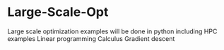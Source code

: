 # Large-Scale-Opt
Large scale optimization examples will be done in python
including HPC examples
Linear programming
Calculus
Gradient descent

